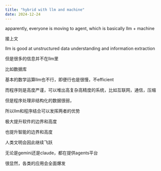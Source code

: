 ```yaml
---
title: "hybrid with llm and machine"
date: 2024-12-24
---
```


apparently, everyone is moving to agent, which is basically llm + machine

接上文

llm is good at unstructured data understanding and information extraction

但是很多的信息并不在llm里

比如数据库

基本的数学运算llm也不行，即便行也是很慢，不efficient

而程序则是高度严谨，可以堆出高复杂高精度的系统，比如互联网，通信，压缩

但是程序处理非结构化的数据很弱，

所以llm和程序结合可以发挥两者的优势

极大提升软件的边界和高度

也提升智能的边界和高度

人类文明会因此继续飞跃

无论是gemini还是claude，都在提供agents平台

很显然，各类的应用会全面爆发
